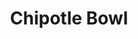 ---
layout: recipe
title: Chipotle Bowl
servings: 8
source: Jamie Williams
category: Dinner
protein: chicken

ingredients: |
  **Cilantro-Lime Rice**
  - 2 cups basmati rice
  - 4 cups water
  - 1 tsp salt
  - 1 tsp butter
  - 1/2 cup chopped cilantro
  - 1/4 cup chopped onion
  - 1 lime
  - cumin to taste
  - pepper to taste

  **Dressing**
  - 6 tbsp red wine vinegar
  - 1/4 cup honey
  - 3/4 cup vegetable oil
  - 1/2 tsp oregano
  - 1 1/2 tsp salt
  - 1/2 tsp pepper
  - 2 chipotle peppers in adobo sauce
  - sugar to taste

  **Toppings**
  - frozen corn
  - black beans
  - shredded cheese
  - romaine lettuce
  - sour cream
  - fajita chicken or beef

instructions: |
  1. **For the rice:** Wash rice and add to pot with water. Bring to a boil and add remaining ingredients. Cover and simmer.
  2. **For the dressing:** Blend all dressing ingredients in a blender.
  3. **For the meat:** Marinate chicken or beef in fajita seasoning packet. Grill and chop into bite-sized pieces.
  4. **To assemble:** Layer rice, lettuce, and desired toppings in bowls. Drizzle with dressing and serve.
---